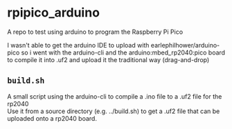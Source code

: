 # rpipico_arduino
A repo to test using arduino to program the Raspberry Pi Pico

I wasn't able to get the arduino IDE to upload with earlephilhower/arduino-pico so i went with the arduino-cli and the arduino:mbed_rp2040:pico board to compile it into .uf2 and upload it the traditional way (drag-and-drop)

## `build.sh`
A small script using the arduino-cli to compile a .ino file to a .uf2 file for the rp2040<br>
Use it from a source directory (e.g. ../build.sh) to get a .uf2 file that can be uploaded onto a rp2040 board.
